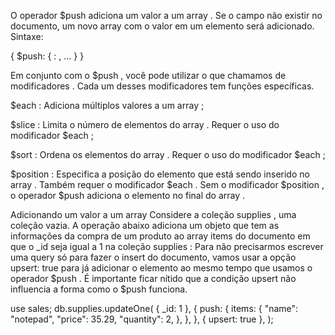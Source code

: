 O operador $push adiciona um valor a um array . Se o campo não existir no documento, um novo array com o valor em um elemento será adicionado.
Sintaxe:<p>
{ $push: { <campo1>: <valor1>, ... } }
<p>
Em conjunto com o $push , você pode utilizar o que chamamos de modificadores . Cada um desses modificadores tem funções específicas.<p>
$each : Adiciona múltiplos valores a um array ;<p>
$slice : Limita o número de elementos do array . Requer o uso do modificador $each ;<p>
$sort : Ordena os elementos do array . Requer o uso do modificador $each ;<p>
$position : Especifica a posição do elemento que está sendo inserido no array . Também requer o modificador $each . Sem o modificador $position , o operador $push adiciona o elemento no final do array .
<p>
Adicionando um valor a um array
Considere a coleção supplies , uma coleção vazia. A operação abaixo adiciona um objeto que tem as informações da compra de um produto ao array items do documento em que o _id seja igual a 1 na coleção supplies :
Para não precisarmos escrever uma query só para fazer o insert do documento, vamos usar a opção upsert: true para já adicionar o elemento ao mesmo tempo que usamos o operador $push . É importante ficar nítido que a condição upsert não influencia a forma como o $push funciona.
<p>
use sales;
db.supplies.updateOne(
  { _id: 1 },
  {
push: {
      items: {
        "name": "notepad",
        "price":  35.29,
        "quantity": 2,
      },
    },
  },
  { upsert: true },
);